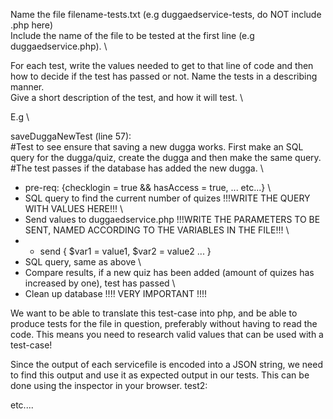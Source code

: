Name the file filename-tests.txt (e.g duggaedservice-tests, do NOT include .php here) \
Include the name of the file to be tested at the first line (e.g duggaedservice.php). \ 

For each test, write the values needed to get to that line of code and then how to decide if the test has passed or not. Name the tests in a describing manner. \
Give a short description of the test, and how it will test. \

E.g \

saveDuggaNewTest (line 57): \
  #Test to see ensure that saving a new dugga works. First make an SQL query for the dugga/quiz, create the dugga and then make the same query. \
  #The test passes if the database has added the new dugga. \

  * pre-req: {checklogin = true && hasAccess = true, ... etc...} \
  * SQL query to find the current number of quizes !!!WRITE THE QUERY WITH VALUES HERE!!! \
  * Send values to duggaedservice.php !!!WRITE THE PARAMETERS TO BE SENT, NAMED ACCORDING TO THE VARIABLES IN THE FILE!!! \
  * - send { $var1 = value1, $var2 = value2 ... }
  * SQL query, same as above  \
  * Compare results, if a new quiz has been added (amount of quizes has increased by one), test has passed \
  * Clean up database !!!! VERY IMPORTANT !!!!

 We want to be able to translate this test-case into php, and be able to produce tests for the file in question, preferably without having to read the code.
 This means you need to research valid values that can be used with a test-case!

 Since the output of each servicefile is encoded into a JSON string, we need to find this output and use it as expected output in our tests. This can be done using the inspector in your browser.
test2:

  etc....

